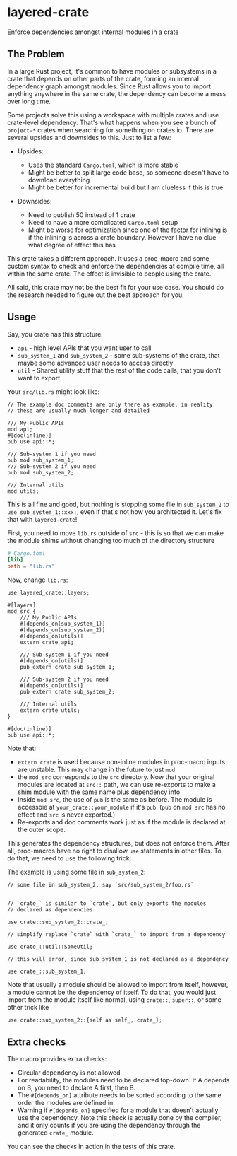 # layered-crate

Enforce dependencies amongst internal modules in a crate

## The Problem
In a large Rust project, it's common to have modules or subsystems in a crate
that depends on other parts of the crate, forming an internal dependency
graph amongst modules. Since Rust allows you to import anything anywhere in the same
crate, the dependency can become a mess over long time.

Some projects solve this using a workspace with multiple crates and use crate-level
dependency. That's what happens when you see a bunch of `project-*` crates when searching
for something on crates.io. There are several upsides and downsides to this. Just to list a few:

- Upsides:
  - Uses the standard `Cargo.toml`, which is more stable
  - Might be better to split large code base, so someone doesn't have to download everything
  - Might be better for incremental build but I am clueless if this is true

- Downsides:
  - Need to publish 50 instead of 1 crate
  - Need to have a more complicated `Cargo.toml` setup
  - Might be worse for optimization since one of the factor for inlining is if
    the inlining is across a crate boundary. However I have no clue what degree of effect this has

This crate takes a different approach. It uses a proc-macro and some custom
syntax to check and enforce the dependencies at compile time, all within the same crate.
The effect is invisible to people using the crate.

All said, this crate may not be the best fit for your use case. You should do the research needed
to figure out the best approach for you.

## Usage

Say, you crate has this structure:
- `api` - high level APIs that you want user to call
- `sub_system_1` and `sub_system_2` - some sub-systems of the crate, that maybe some advanced user needs to access directly
- `util` - Shared utility stuff that the rest of the code calls, that you don't want to export

Your `src/lib.rs` might look like:
```rust,ignore
// The example doc comments are only there as example, in reality
// these are usually much longer and detailed

/// My Public APIs
mod api;
#[doc(inline)]
pub use api::*;

/// Sub-system 1 if you need
pub mod sub_system_1;
/// Sub-system 2 if you need
pub mod sub_system_2;

/// Internal utils
mod utils;
```

This is all fine and good, but nothing is stopping some file in `sub_system_2`
to `use sub_system_1::xxx;`, even if that's not how you architected it.
Let's fix that with `layered-crate`!

First, you need to move `lib.rs` outside of `src` - this is so that we can
make the module shims without changing too much of the directory structure
```toml
# Cargo.toml
[lib]
path = "lib.rs"
```

Now, change `lib.rs`:
```rust,ignore
use layered_crate::layers;

#[layers]
mod src {
    /// My Public APIs
    #[depends_on(sub_system_1)]
    #[depends_on(sub_system_2)]
    #[depends_on(utils)]
    extern crate api;

    /// Sub-system 1 if you need
    #[depends_on(utils)]
    pub extern crate sub_system_1;

    /// Sub-system 2 if you need
    #[depends_on(utils)]
    pub extern crate sub_system_2;

    /// Internal utils
    extern crate utils;
}

#[doc(inline)]
pub use api::*;
```

Note that:
- `extern crate` is used because non-inline modules in proc-macro inputs are unstable. This may change in the future to just `mod`
- the `mod src` corresponds to the `src` directory. Now that your original modules
  are located at `src::` path, we can use re-exports to make a shim module with the
  same name plus dependency info
- Inside `mod src`, the use of `pub` is the same as before. The module is accessbie
  at `your_crate::your_module` if it's `pub`. (`pub` on `mod src` has no effect and `src` is never exported.)
- Re-exports and doc comments work just as if the module is declared at the outer scope.

This generates the dependency structures, but does not enforce them. After all,
proc-macros have no right to disallow `use` statements in other files.
To do that, we need to use the following trick:

The example is using some file in `sub_system_2`:

```rust,ignore
// some file in sub_system_2, say `src/sub_system_2/foo.rs`


// `crate_` is similar to `crate`, but only exports the modules
// declared as dependencies

use crate::sub_system_2::crate_;

// simplify replace `crate` with `crate_` to import from a dependency

use crate_::util::SomeUtil;

// this will error, since sub_system_1 is not declared as a dependency

use crate_::sub_system_1;
```

Note that usually a module should be allowed to import from itself,
however, a module cannot be the dependency of itself. To do that,
you would just import from the module itself like normal, using
`crate::`, `super::`, or some other trick like

```rust,ignore
use crate::sub_system_2::{self as self_, crate_};
```

## Extra checks

The macro provides extra checks:
- Circular dependency is not allowed
- For readability, the modules need to be declared top-down. If A depends on B,
  you need to declare A first, then B.
- The `#[depends_on]` attribute needs to be sorted according to the
  same order the modules are defined in
- Warning if `#[depends_on]` specified for a module that doesn't actually use the dependency.
  Note this check is actually done by the compiler, and it only counts if you are using
  the dependency through the generated `crate_` module.

You can see the checks in action in the tests of this crate.
